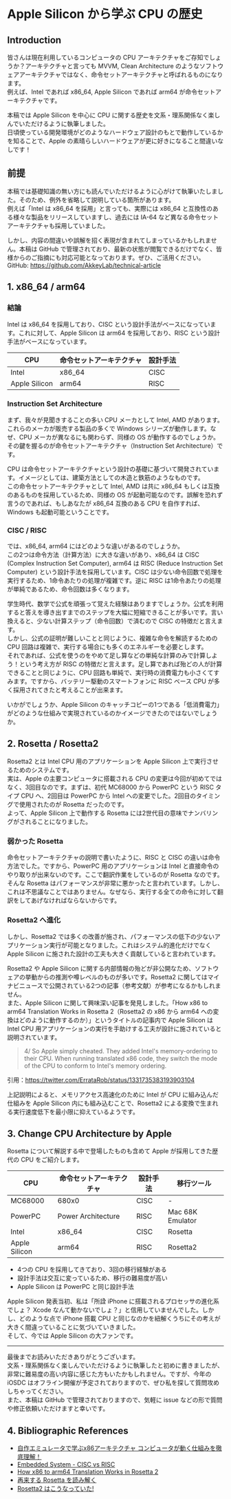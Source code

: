 # Apple Silicon から学ぶ CPU の歴史

## Introduction
皆さんは現在利用しているコンピュータの CPU アーキテクチャをご存知でしょうか？アーキテクチャと言っても MVVM, Clean Architecture のようなソフトウェアアーキテクチャではなく、命令セットアーキテクチャと呼ばれるものになります。  
例えば、Intel であれば x86_64, Apple Silicon であれば arm64 が命令セットアーキテクチャです。

本稿では Apple Silicon を中心に CPU に関する歴史を文系・理系関係なく楽しんでいただけるように執筆しました。  
日頃使っている開発環境がどのようなハードウェア設計のもとで動作しているかを知ることで、Apple の素晴らしいハードウェアが更に好きになること間違いなしです！

## 前提
本稿では基礎知識の無い方にも読んでいただけるように心がけて執筆いたしました。そのため、例外を省略して説明している箇所があります。  
例えば「Intel は x86_64 を採用」と言っても、実際には x86_64 と互換性のある様々な製品をリリースしていますし、過去には IA-64 など異なる命令セットアーキテクチャも採用していました。

しかし、内容の間違いや誤解を招く表現が含まれてしまっているかもしれません。本稿は GitHub で管理されており、最新の状態が閲覧できるだけでなく、皆様からのご指摘にも対応可能となっております。ぜひ、ご活用ください。  
GitHub: https://github.com/AkkeyLab/technical-article

## 1. x86_64 / arm64
### 結論
Intel は x86_64 を採用しており、CISC という設計手法がベースになっています。これに対して、Apple Silicon は arm64 を採用しており、RISC という設計手法がベースになっています。

|  CPU  |  命令セットアーキテクチャ  |  設計手法  |
| ---- | ---- | ---- |
|  Intel  |  x86_64  |  CISC  |
|  Apple Silicon  |  arm64  |  RISC  |

### Instruction Set Architecture
まず、我々が見聞きすることの多い CPU メーカとして Intel, AMD があります。これらのメーカが販売する製品の多くで Windows シリーズが動作します。なぜ、CPU メーカが異なるにも関わらず、同様の OS が動作するのでしょうか。その鍵を握るのが命令セットアーキテクチャ（Instruction Set Architecture）です。

CPU は命令セットアーキテクチャという設計の基礎に基づいて開発されています。イメージとしては、建築方法としての木造と鉄筋のようなものです。  
この命令セットアーキテクチャとして Intel, AMD は共に x86_64 もしくは互換のあるものを採用しているため、同様の OS が起動可能なのです。誤解を恐れず言うのであれば、もしあなたが x86_64 互換のある CPU を自作すれば、Windows も起動可能ということです。

### CISC / RISC
では、x86_64, arm64 にはどのような違いがあるのでしょうか。  
この2つは命令方法（計算方法）に大きな違いがあり、x86_64 は CISC (Complex Instruction Set Computer), arm64 は RISC (Reduce Instruction Set Computer) という設計手法を採用しています。CISC は少ない命令回数で処理を実行するため、1命令あたりの処理が複雑です。逆に RISC は1命令あたりの処理が単純であるため、命令回数は多くなります。

学生時代、数学で公式を頑張って覚えた経験はありますでしょうか。公式を利用すると答えを導き出すまでのステップを大幅に短縮できることが多いです。言い換えると、少ない計算ステップ（命令回数）で済むので CISC の特徴だと言えます。  
しかし、公式の証明が難しいことと同じように、複雑な命令を解読するための CPU 回路は複雑で、実行する場合にも多くのエネルギーを必要とします。  
それであれば、公式を使うのをやめて足し算などの単純な計算のみで計算しよう！という考え方が RISC の特徴だと言えます。足し算であれば殆どの人が計算できることと同じように、CPU 回路も単純で、実行時の消費電力も小さくてすみます。ですから、バッテリー駆動のスマートフォンに RISC ベース CPU が多く採用されてきたと考えることが出来ます。  

いかがでしょうか、Apple Silicon のキャッチコピーの1つである「低消費電力」がどのような仕組みで実現されているのかイメージできたのではないでしょうか。

## 2. Rosetta / Rosetta2
Rosetta2 とは Intel CPU 用のアプリケーションを Apple Silicon 上で実行させるためのシステムです。  
実は、Apple の主要コンピュータに搭載される CPU の変更は今回が初めてではなく、3回目なのです。まずは、初代 MC68000 から PowerPC という RISC タイプ CPU へ、2回目は PowerPC から Intel への変更でした。2回目のタイミングで使用されたのが Rosetta だったのです。  
よって、Apple Silicon 上で動作する Rosetta には2世代目の意味でナンバリングがされることになりました。

### 弱かった Rosetta
命令セットアーキテクチャの説明で書いたように、RISC と CISC の違いは命令方法でした。ですから、PowerPC 用のアプリケーションは Intel と直接命令のやり取りが出来ないのです。ここで翻訳作業をしているのが Rosetta なのです。  
そんな Rosetta はパフォーマンスが非常に悪かったと言われています。しかし、これは不思議なことではありません。なぜなら、実行する全ての命令に対して翻訳をしてあげなければならないからです。

### Rosetta2 へ進化
しかし、Rosetta2 では多くの改善が施され、パフォーマンスの低下の少ないアプリケーション実行が可能となりました。これはシステム的進化だけでなく Apple Silicon に施された設計の工夫も大きく貢献していると言われています。  

Rosetta2 や Apple Silicon に関する内部情報の殆どが非公開なため、ソフトウェアの挙動からの推測や噂レベルのものが多いです。Rosetta2 に関してはマイナビニュースで公開されている2つの記事（参考文献）が参考になるかもしれません。  
また、Apple Silicon に関して興味深い記事を発見しました。「How x86 to arm64 Translation Works in Rosetta 2（Rosetta2 の x86 から arm64 への変換はどのように動作するのか）」というタイトルの記事内で Apple Silicon は　Intel CPU 用アプリケーションの実行を手助けする工夫が設計に施されていると説明されています。

> 4/ So Apple simply cheated. They added Intel's memory-ordering to their CPU. When running translated x86 code, they switch the mode of the CPU to conform to Intel's memory ordering.

引用：https://twitter.com/ErrataRob/status/1331735383193903104

上記説明によると、メモリアクセス高速化のために Intel が CPU に組み込んだ仕組みを Apple Silicon 内にも組み込むことで、Rosetta2 による変換で生まれる実行速度低下を最小限に抑えているようです。

## 3. Change CPU Architecture by Apple
Rosetta について解説する中で登場したものも含めて Apple が採用してきた歴代の CPU をご紹介します。

|  CPU  |  命令セットアーキテクチャ  |  設計手法  |  移行ツール  |
| ---- | ---- | ---- | ---- |
|  MC68000  |  680x0 |  CISC  |  -  |
|  PowerPC  |  Power Architecture  |  RISC  |  Mac 68K Emulator |
|  Intel  |  x86_64  |  CISC  |  Rosetta  |
|  Apple Silicon  |  arm64  |  RISC  |  Rosetta2  |

- 4つの CPU を採用してきており、3回の移行経験がある
- 設計手法は交互に変っているため、移行の難易度が高い
- Apple Silicon は PowerPC と同じ設計手法

Apple Silicon 発表当初、私は「所詮 iPhone に搭載されるプロセッサの進化系でしょ？ Xcode なんて動かないでしょ？」と信用していませんでした。しかし、どのような点で iPhone 搭載 CPU と同じなのかを紐解くうちにその考えが大きく間違っていることに気づいていきました。  
そして、今では Apple Silicon の大ファンです。

---

最後までお読みいただきありがとうございます。  
文系・理系関係なく楽しんでいただけるように執筆したと初めに書きましたが、非常に難易度の高い内容に感じた方もいたかもしれません。ですが、今年の iOSDC はオフライン開催が予定されておりますので、ぜひ私を探して質問攻めしちゃってください。  
また、本稿は GitHub で管理されておりますので、気軽に issue などの形で質問や修正依頼いただけますと幸いです。

## 4. Bibliographic References
- [自作エミュレータで学ぶx86アーキテクチャ コンピュータが動く仕組みを徹底理解！](https://www.amazon.co.jp/dp/B0148FQNVC)
- [Embedded System  - CISC vs RISC](http://www.sharetechnote.com/html/EmbeddedSystem_CISC_RISC.html)
- [How x86 to arm64 Translation Works in Rosetta 2](https://www.infoq.com/news/2020/11/rosetta-2-translation/)
- [再来する Rosetta を読み解く](https://news.mynavi.jp/article/osxhack-267/)
- [Rosetta2 はこうなっていた!](https://news.mynavi.jp/article/osxhack-273/)

